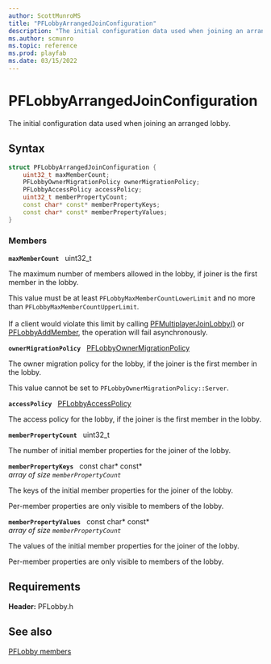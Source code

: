 ```yaml
---
author: ScottMunroMS
title: "PFLobbyArrangedJoinConfiguration"
description: "The initial configuration data used when joining an arranged lobby."
ms.author: scmunro
ms.topic: reference
ms.prod: playfab
ms.date: 03/15/2022
---
```


# PFLobbyArrangedJoinConfiguration  

The initial configuration data used when joining an arranged lobby.  

## Syntax  
  
```cpp
struct PFLobbyArrangedJoinConfiguration {  
    uint32_t maxMemberCount;  
    PFLobbyOwnerMigrationPolicy ownerMigrationPolicy;  
    PFLobbyAccessPolicy accessPolicy;  
    uint32_t memberPropertyCount;  
    const char* const* memberPropertyKeys;  
    const char* const* memberPropertyValues;  
}  
```
  
### Members  
  
**`maxMemberCount`** &nbsp; uint32_t  
  
The maximum number of members allowed in the lobby, if joiner is the first member in the lobby.
  
This value must be at least ```PFLobbyMaxMemberCountLowerLimit``` and no more than ```PFLobbyMaxMemberCountUpperLimit```. <br /><br /> If a client would violate this limit by calling [PFMultiplayerJoinLobby()](../functions/pfmultiplayerjoinlobby.md) or [PFLobbyAddMember](../functions/pflobbyaddmember.md), the operation will fail asynchronously.
  
**`ownerMigrationPolicy`** &nbsp; [PFLobbyOwnerMigrationPolicy](../enums/pflobbyownermigrationpolicy.md)  
  
The owner migration policy for the lobby, if the joiner is the first member in the lobby.
  
This value cannot be set to ```PFLobbyOwnerMigrationPolicy::Server```.
  
**`accessPolicy`** &nbsp; [PFLobbyAccessPolicy](../enums/pflobbyaccesspolicy.md)  
  
The access policy for the lobby, if the joiner is the first member in the lobby.
  
**`memberPropertyCount`** &nbsp; uint32_t  
  
The number of initial member properties for the joiner of the lobby.
  
**`memberPropertyKeys`** &nbsp; const char* const*  
*array of size `memberPropertyCount`*  
  
The keys of the initial member properties for the joiner of the lobby.
  
Per-member properties are only visible to members of the lobby.
  
**`memberPropertyValues`** &nbsp; const char* const*  
*array of size `memberPropertyCount`*  
  
The values of the initial member properties for the joiner of the lobby.
  
Per-member properties are only visible to members of the lobby.
  
  
## Requirements  
  
**Header:** PFLobby.h
  
## See also  
[PFLobby members](../pflobby_members.md)  

  
  
